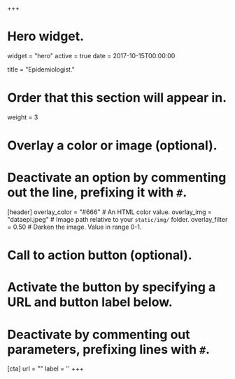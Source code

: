 +++
# Hero widget.
widget = "hero"
active = true
date = 2017-10-15T00:00:00

title = "Epidemiologist."
 
# Order that this section will appear in.
weight = 3

# Overlay a color or image (optional).
#   Deactivate an option by commenting out the line, prefixing it with `#`.
[header]
  overlay_color = "#666"  # An HTML color value.
  overlay_img = "dataepi.jpeg"  # Image path relative to your `static/img/` folder.
  overlay_filter = 0.50  # Darken the image. Value in range 0-1.

# Call to action button (optional).
#   Activate the button by specifying a URL and button label below.
#   Deactivate by commenting out parameters, prefixing lines with `#`.
[cta]
  url = ""
  label = ''
+++
